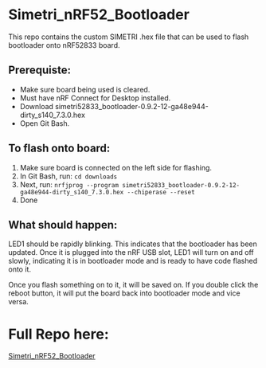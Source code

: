 # Simetri_nRF52_Bootloader

This repo contains the custom SIMETRI .hex file that can be used to flash bootloader onto nRF52833 board.

## Prerequiste:
- Make sure board being used is cleared.
- Must have nRF Connect for Desktop installed.
- Download simetri52833_bootloader-0.9.2-12-ga48e944-dirty_s140_7.3.0.hex
- Open Git Bash.

## To flash onto board:
1. Make sure board is connected on the left side for flashing.
2. In Git Bash, run:
``` cd downloads ```
3. Next, run:
``` nrfjprog --program simetri52833_bootloader-0.9.2-12-ga48e944-dirty_s140_7.3.0.hex --chiperase --reset ```
4. Done

## What should happen:
LED1 should be rapidly blinking. This indicates that the bootloader has been updated.  Once it is plugged into the nRF USB slot, LED1 will turn on and off slowly, indicating it is in bootloader mode and is ready to have code flashed onto it.

Once you flash something on to it, it will be saved on. If you double click the reboot button, it will put the board back into bootloader mode and vice versa.

# Full Repo here: 
[Simetri_nRF52_Bootloader](https://github.com/rentobox/Simetri_nRF52_Bootloader) 
